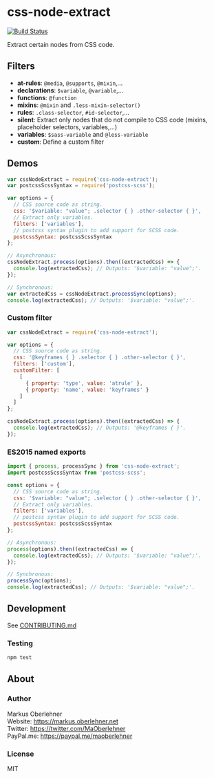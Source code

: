 # css-node-extract
[![Build Status](https://travis-ci.org/maoberlehner/css-node-extract.svg?branch=master)](https://travis-ci.org/maoberlehner/css-node-extract)

Extract certain nodes from CSS code.

## Filters
- **at-rules**: `@media`, `@supports`, `@mixin`,...
- **declarations**: `$variable`, `@variable`,...
- **functions**: `@function`
- **mixins**: `@mixin` and `.less-mixin-selector()`
- **rules**: `.class-selector`, `#id-selector`,...
- **silent**: Extract only nodes that do not compile to CSS code (mixins, placeholder selectors, variables,...)
- **variables**: `$sass-variable` and `@less-variable`
- **custom**: Define a custom filter

## Demos
```js
var cssNodeExtract = require('css-node-extract');
var postcssScssSyntax = require('postcss-scss');

var options = {
  // CSS source code as string.
  css: '$variable: "value"; .selector { } .other-selector { }',
  // Extract only variables.
  filters: ['variables'],
  // postcss syntax plugin to add support for SCSS code.
  postcssSyntax: postcssScssSyntax
};

// Asynchronous:
cssNodeExtract.process(options).then((extractedCss) => {
  console.log(extractedCss); // Outputs: '$variable: "value";'.
});

// Synchronous:
var extractedCss = cssNodeExtract.processSync(options);
console.log(extractedCss); // Outputs: '$variable: "value";'.
```

### Custom filter
```js
var cssNodeExtract = require('css-node-extract');

var options = {
  // CSS source code as string.
  css: '@keyframes { } .selector { } .other-selector { }',
  filters: ['custom'],
  customFilter: [
    [
      { property: 'type', value: 'atrule' },
      { property: 'name', value: 'keyframes' }
    ]
  ]
};

cssNodeExtract.process(options).then((extractedCss) => {
  console.log(extractedCss); // Outputs: '@keyframes { }'.
});
```

### ES2015 named exports
```js
import { process, processSync } from 'css-node-extract';
import postcssScssSyntax from 'postcss-scss';

const options = {
  // CSS source code as string.
  css: '$variable: "value"; .selector { } .other-selector { }',
  // Extract only variables.
  filters: ['variables'],
  // postcss syntax plugin to add support for SCSS code.
  postcssSyntax: postcssScssSyntax
};

// Asynchronous:
process(options).then((extractedCss) => {
  console.log(extractedCss); // Outputs: '$variable: "value";'.
});

// Synchronous:
processSync(options);
console.log(extractedCss); // Outputs: '$variable: "value";'.
```

## Development
See [CONTRIBUTING.md](https://github.com/maoberlehner/css-node-extract/blob/master/CONTRIBUTING.md)

### Testing
```bash
npm test
```

## About
### Author
Markus Oberlehner  
Website: https://markus.oberlehner.net  
Twitter: https://twitter.com/MaOberlehner  
PayPal.me: https://paypal.me/maoberlehner

### License
MIT
